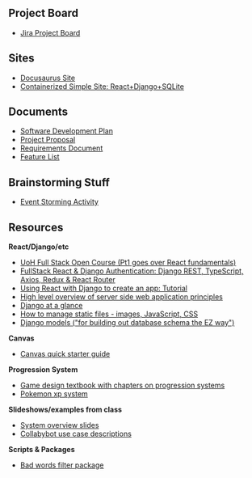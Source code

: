 ## Project Board
* <a target="_blank" href="https://temple-cis-projects-in-cs.atlassian.net/jira/software/c/projects/SB/boards/32/backlog?view=detail&selectedIssue=SB-6&epics=visible&issueLimit=100">Jira Project Board</a>

## Sites
* <a target="_blank" href="https://capstone-projects-2023-spring.github.io/project-virtual-pet/">Docusaurus Site</a>
* <a target="_blank" href="https://github.com/ccho-0508/simple-site">Containerized Simple Site: React+Django+SQLite</a>

## Documents
* <a target="_blank" href="https://docs.google.com/document/d/1R3kF0f-yiPbxu7IfqQ-IOnBlch3DSUpk/edit#">Software Development Plan</a>
* <a target="_blank" href="https://docs.google.com/document/d/1XPm3EVNeggNEwHU8skWAMJUmIKoehJBc8fHrWDONbpk/edit?usp=sharing">Project Proposal</a>
* <a target="_blank" href="https://docs.google.com/document/d/1G1QB7zqXOPQq4_gtCITBzzxrPv1aDww3/edit?usp=sharing&ouid=116153358400256886765&rtpof=true&sd=true">Requirements Document</a>
* <a target="_blank" href="https://docs.google.com/document/d/192c1LLYOw-ra5uigirfHT2i3eUqmalnS2BczVaODvVQ/edit?usp=sharing">Feature List</a>

## Brainstorming Stuff
* <a target="_blank" href="https://miro.com/app/board/uXjVPpHPObc=/?share_link_id=752403146799">Event Storming Activity</a>

## Resources
**React/Django/etc**
* <a target="_blank" href="https://fullstackopen.com/en/part1">UoH Full Stack Open Course (Pt1 goes over React fundamentals)</a>
* <a target="_blank" href="https://dev.to/koladev/django-rest-authentication-cmh">FullStack React & Django Authentication: Django REST, TypeScript, Axios, Redux & React Router</a>
* <a target="_blank" href="https://blog.logrocket.com/using-react-django-create-app-tutorial/">Using React with Django to create an app: Tutorial</a>
* <a target="_blank" href="https://developer.mozilla.org/en-US/docs/Learn/Server-side/First_steps/Introduction">High level overview of server side web application principles</a>
* <a target="_blank" href="https://docs.djangoproject.com/en/4.1/intro/overview/">Django at a glance</a>
* <a target="_blank" href="https://docs.djangoproject.com/en/4.1/howto/static-files/">How to manage static files - images, JavaScript, CSS</a>
* <a target="_blank" href="https://docs.djangoproject.com/en/4.1/topics/db/models/">Django models ("for building out database schema the EZ way")</a>

**Canvas**
* <a target="_blank" href="https://github.com/instructure/canvas-lms/wiki/Quick-Start">Canvas quick starter guide</a>

**Progression System**
* <a target="_blank" href="http://library.lol/main/E4C6D18254847647DBB6045F7452911D">Game design textbook with chapters on progression systems</a>
* <a target="_blank" href="https://bulbapedia.bulbagarden.net/wiki/Experience">Pokemon xp system</a>

**Slideshows/examples from class**
* <a target="_blank" href="https://templeu.instructure.com/courses/124586/files/22142094?module_item_id=5202422">System overview slides</a>
* <a target="_blank" href="https://capstone-projects-2022-fall.github.io/project-collabybot/docs/requirements/use-case-descriptions">Collabybot use case descriptions</a>

**Scripts & Packages**
* <a target="_blank" href="https://github.com/web-mech/badwords">Bad words filter package</a>
